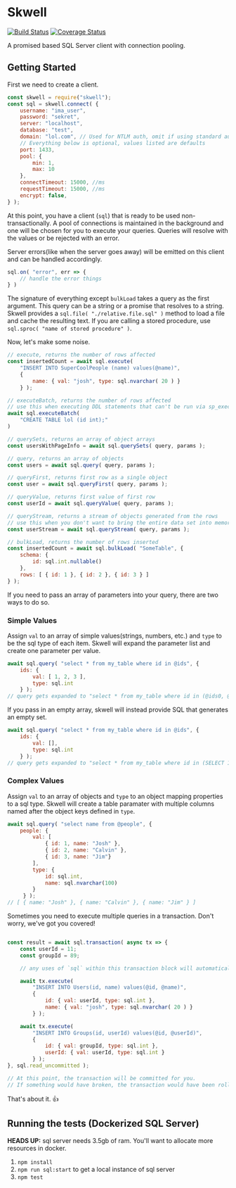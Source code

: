 # Skwell
[![Build Status](https://travis-ci.org/digitalBush/skwell.svg?branch=master)](https://travis-ci.org/digitalBush/skwell)
[![Coverage Status](https://coveralls.io/repos/github/digitalBush/skwell/badge.svg)](https://coveralls.io/github/digitalBush/skwell)

A promised based SQL Server client with connection pooling.

## Getting Started

First we need to create a client.

``` js
const skwell = require("skwell");
const sql = skwell.connect( {
	username: "ima_user",
	password: "sekret",
	server: "localhost",
	database: "test",
	domain: "lol.com", // Used for NTLM auth, omit if using standard auth
	// Everything below is optional, values listed are defaults
	port: 1433,
	pool: {
		min: 1,
		max: 10
	},
	connectTimeout: 15000, //ms
	requestTimeout: 15000, //ms
	encrypt: false,
} );

```


At this point, you have a client (`sql`) that is ready to be used non-transactionally. A pool of connections is maintained in the background and one will be chosen for you to execute your queries. Queries will resolve with the values or be rejected with an error.

Server errors(like when the server goes away) will be emitted on this client and can be handled accordingly.

```js
sql.on( "error", err => {
	// handle the error things
} )
```

The signature of everything except `bulkLoad` takes a query as the first argument. This query can be a string or a promise that resolves to a string. Skwell provides a `sql.file( "./relative.file.sql" )` method to load a file and cache the resulting text. If you are calling a stored procedure, use `sql.sproc( "name of stored procedure" )`.

Now, let's make some noise.
``` js
// execute, returns the number of rows affected
const insertedCount = await sql.execute(
	"INSERT INTO SuperCoolPeople (name) values(@name)",
	{
		name: { val: "josh", type: sql.nvarchar( 20 ) }
	} );

// executeBatch, returns the number of rows affected
// use this when executing DDL statements that can't be run via sp_executesql
await sql.executeBatch(
	"CREATE TABLE lol (id int);"
)

// querySets, returns an array of object arrays
const usersWithPageInfo = await sql.querySets( query, params );

// query, returns an array of objects
const users = await sql.query( query, params );

// queryFirst, returns first row as a single object
const user = await sql.queryFirst( query, params );

// queryValue, returns first value of first row
const userId = await sql.queryValue( query, params );

// queryStream, returns a stream of objects generated from the rows
// use this when you don't want to bring the entire data set into memory at once.
const userStream = await sql.queryStream( query, params );

// bulkLoad, returns the number of rows inserted
const insertedCount = await sql.bulkLoad( "SomeTable", {
	schema: {
		id: sql.int.nullable()
	},
	rows: [ { id: 1 }, { id: 2 }, { id: 3 } ]
} );

```

If you need to pass an array of parameters into your query, there are two ways to do so.

### Simple Values
Assign `val` to an array of simple values(strings, numbers, etc.) and `type` to be the sql type of each item. Skwell will expand the parameter list and create one parameter per value.
``` js
await sql.query( "select * from my_table where id in @ids", {
	ids: {
		val: [ 1, 2, 3 ],
		type: sql.int
	} );
// query gets expanded to "select * from my_table where id in (@ids0, @ids1, @ids2)
```

If you pass in an empty array, skwell will instead provide SQL that generates an empty set.
``` js
await sql.query( "select * from my_table where id in @ids", {
	ids: {
		val: [],
		type: sql.int
	} );
// query gets expanded to "select * from my_table where id in (SELECT 1 WHERE 1=0)
```

### Complex Values
Assign `val` to an array of objects and `type` to an object mapping properties to a sql type. Skwell will create a table paramater with multiple columns named after the object keys defined in `type`.
``` js
await sql.query( "select name from @people", {
	people: {
		val: [
			{ id: 1, name: "Josh" },
			{ id: 2, name: "Calvin" },
			{ id: 3, name: "Jim"}
		],
		type: {
			id: sql.int,
			name: sql.nvarchar(100)
		}
	 } );
// [ { name: "Josh" }, { name: "Calvin" }, { name: "Jim" } ]
```


Sometimes you need to execute multiple queries in a transaction. Don't worry, we've got you covered!

``` js

const result = await sql.transaction( async tx => {
	const userId = 11;
	const groupId = 89;

	// any uses of `sql` within this transaction block will automatically happen on the transaction.

	await tx.execute(
		"INSERT INTO Users(id, name) values(@id, @name)",
		{
			id: { val: userId, type: sql.int },
			name: { val: "josh", type: sql.nvarchar( 20 ) }
		} );

	await tx.execute(
		"INSERT INTO Groups(id, userId) values(@id, @userId)",
		{
			id: { val: groupId, type: sql.int },
			userId: { val: userId, type: sql.int }
		} );
}, sql.read_uncommitted );

// At this point, the transaction will be committed for you.
// If something would have broken, the transaction would have been rolled back.
```
That's about it. 👍
## Running the tests (Dockerized SQL Server)
**HEADS UP:** sql server needs 3.5gb of ram. You'll want to allocate more resources in docker.
1. `npm install`
1. `npm run sql:start` to get a local instance of sql server
1. `npm test`
